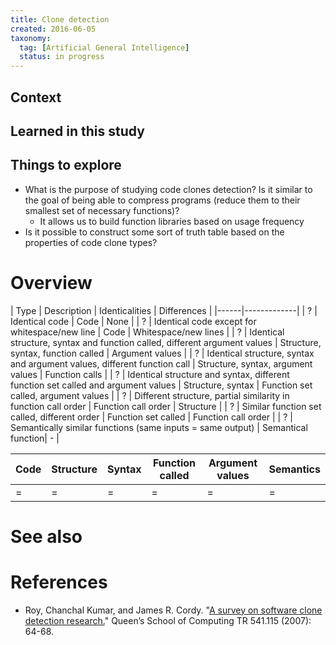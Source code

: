 ```yaml
---
title: Clone detection
created: 2016-06-05
taxonomy:
  tag: [Artificial General Intelligence]
  status: in progress
---
```


## Context

## Learned in this study

## Things to explore
* What is the purpose of studying code clones detection? Is it similar to the goal of being able to compress programs (reduce them to their smallest set of necessary functions)?
	* It allows us to build function libraries based on usage frequency
* Is it possible to construct some sort of truth table based on the properties of code clone types?

# Overview

| Type | Description | Identicalities | Differences |
|------|-------------|
| ? | Identical code | Code | None |
| ? | Identical code except for whitespace/new line | Code | Whitespace/new lines |
| ? | Identical structure, syntax and function called, different argument values | Structure, syntax, function called | Argument values |
| ? | Identical structure, syntax and argument values, different function call | Structure, syntax, argument values | Function calls |
| ? | Identical structure and syntax, different function set called and argument values | Structure, syntax | Function set called, argument values |
| ? | Different structure, partial similarity in function call order | Function call order | Structure |
| ? | Similar function set called, different order | Function set called | Function call order |
| ? | Semantically similar functions (same inputs = same output) | Semantical function| - |


| Code | Structure | Syntax | Function called | Argument values | Semantics |
|------|-----------|--------|-----------------|-----------------|-----------|
| =    | =         | =      | =               | =               | =         |

# See also

# References
* Roy, Chanchal Kumar, and James R. Cordy. "[A survey on software clone detection research.](http://research.cs.queensu.ca/TechReports/Reports/2007-541.pdf)" Queen’s School of Computing TR 541.115 (2007): 64-68.